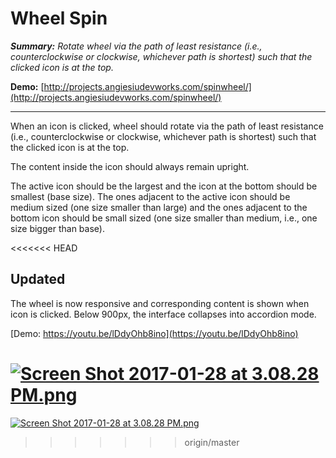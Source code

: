 # Wheel Spin #

***Summary:*** *Rotate wheel via the path of least resistance (i.e., counterclockwise or clockwise, whichever path is shortest) such that the clicked icon is at the top.*

**Demo:** [http://projects.angiesiudevworks.com/spinwheel/](http://projects.angiesiudevworks.com/spinwheel/)

************************************************************

When an icon is clicked, wheel should rotate via the path of least resistance (i.e., counterclockwise or clockwise, whichever path is shortest) such that the clicked icon is at the top.

The content inside the icon should always remain upright.

The active icon should be the largest and the icon at the bottom should be smallest (base size). The ones adjacent to the active icon should be medium sized (one size smaller than large) and the ones adjacent to the bottom icon should be small sized (one size smaller than medium, i.e., one size bigger than base).

<<<<<<< HEAD
## Updated ##

The wheel is now responsive and corresponding content is shown when icon is clicked. Below 900px, the interface collapses into accordion mode.

[Demo: https://youtu.be/lDdyOhb8ino](https://youtu.be/lDdyOhb8ino)

[![Screen Shot 2017-01-28 at 3.08.28 PM.png](https://bitbucket.org/repo/8xrbbM/images/183446850-Screen%20Shot%202017-01-28%20at%203.08.28%20PM.png)](https://youtu.be/lDdyOhb8ino)
=======
[![Screen Shot 2017-01-28 at 3.08.28 PM.png](https://bytebucket.org/siuangie91/spinwheel/raw/c04a23ef31c29d825096f97ad6d24912df0dd4c1/screenshot.png?token=d3c3c57017ff9390a803e785de85ebca1a463189)](http://projects.angiesiudevworks.com/spinwheel/)
>>>>>>> origin/master
